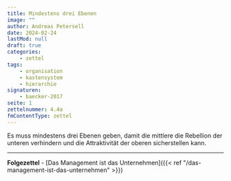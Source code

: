 ```yaml
---
title: Mindestens drei Ebenen
image: ""
author: Andreas Petersell
date: 2024-02-24
lastMod: null
draft: true
categories:
    - zettel
tags:
    - organisation
    - kastensystem
    - hierarchie
signaturen:
    - baecker-2017
seite: 1
zettelnummer: 4.4a
fmContentType: zettel
---
```


Es muss mindestens drei Ebenen geben, damit die mittlere die Rebellion der unteren verhindern und die Attraktivität der oberen sicherstellen kann.
<!--more-->
***
**Folgezettel** - [Das Management ist das Unternehmen]({{< ref "/das-management-ist-das-unternehmen" >}})

